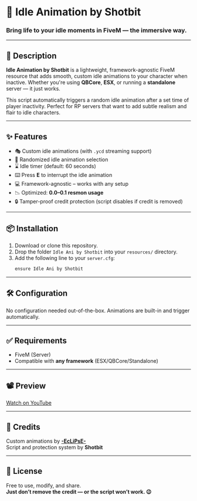 # 🕺 Idle Animation by Shotbit

### Bring life to your idle moments in FiveM — the immersive way.

---

## 📌 Description

**Idle Animation by Shotbit** is a lightweight, framework-agnostic FiveM resource that adds smooth, custom idle animations to your character when inactive. Whether you're using **QBCore**, **ESX**, or running a **standalone** server — it just works.

This script automatically triggers a random idle animation after a set time of player inactivity. Perfect for RP servers that want to add subtle realism and flair to idle characters.

---

## ✨ Features

- 🎭 Custom idle animations (with `.ycd` streaming support)
- 🔄 Randomized idle animation selection
- ⌛ Idle timer (default: 60 seconds)
- ⌨️ Press **E** to interrupt the idle animation
- 💻 Framework-agnostic – works with any setup
- 📉 Optimized: **0.0–0.1 resmon usage**
- 🔒 Tamper-proof credit protection (script disables if credit is removed)

---

## 📦 Installation

1. Download or clone this repository.
2. Drop the folder `Idle Ani by Shotbit` into your `resources/` directory.
3. Add the following line to your `server.cfg`:
   ```bash
   ensure Idle Ani by Shotbit
   ```

---

## 🛠️ Configuration

No configuration needed out-of-the-box. Animations are built-in and trigger automatically.

---

## ✅ Requirements

- FiveM (Server)
- Compatible with **any framework** (ESX/QBCore/Standalone)

---

## 📽️ Preview

[Watch on YouTube](https://www.youtube.com/watch?v=PSqUp5abVQ4)

---

## 🧠 Credits

Custom animations by [**-EcLiPsE-**](https://www.gta5-mods.com/misc/new-idle-animations-for-mp-male)  
Script and protection system by **Shotbit**

---

## 📜 License

Free to use, modify, and share.  
**Just don’t remove the credit — or the script won’t work. 😉**
